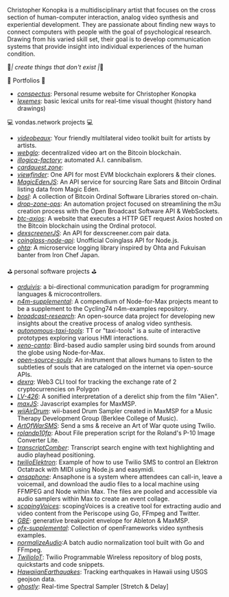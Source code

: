 Christopher Konopka is a multidisciplinary artist that focuses on the cross section of human-computer interaction, analog video synthesis and experiential development. They are passionate about finding new ways to connect computers with people with the goal of psychological research. Drawing from his varied skill set, their goal is to develop communication systems that provide insight into individual experiences of the human condition.

:gem:_| create things that don't exist |_:gem:

:fax: Portfolios :fax:
* _[conspectus](https://github.com/cskonopka/conspectus)_: Personal resume website for Christopher Konopka
* _[lexemes](https://cskonopka.github.io/lexemes/)_: basic lexical units for real-time visual thought (history hand drawings)

:computer: vondas.network projects :computer:
* _[videobeaux](https://github.com/vondas-network/videobeaux)_: Your friendly multilateral video toolkit built for artists by artists.
* _[webglo](https://github.com/vondas-network/videobeaux)_: decentralized video art on the Bitcoin blockchain.
* _[illogica-factory](https://github.com/vondas-network/illogica-factory)_; automated A.I. cannibalism.
* _[cardquest.zone](https://cardquest.zone/)_: 
* _[viewfinder](https://github.com/vondas-network/viewfinder)_: One API for most EVM blockchain explorers & their clones.
* _[MagicEdenJS](https://github.com/vondas-network/MagicEdenJS)_: An API service for sourcing Rare Sats and Bitcoin Ordinal listing data from Magic Eden.
* _[bosl](https://github.com/vondas-network/bosl)_: A collection of Bitcoin Ordinal Software Libraries stored on-chain.
* _[drop-zone-ops](https://github.com/vondas-network/drop-zone-ops)_: An automation project focused on streamlining the m3u creation process with the Open Broadcast Software API & WebSockets.
* _[btc-axios](https://github.com/vondas-network/btc-axios)_: A website that executes a HTTP GET request Axios hosted on the Bitcoin blockchain using the Ordinal protocol.
* _[dexscreenerJS](https://github.com/vondas-network/dexscreenerJS)_: An API for dexscreener.com pair data.
* _[coinglass-node-api](https://github.com/vondas-network/coinglass-node-api)_: Unofficial Coinglass API for Node.js.
* _[ohta](https://github.com/vondas-network/ohta)_: A microservice logging library inspired by Ohta and Fukuisan banter from Iron Chef Japan.


:golf: personal software projects :golf:
* _[arduivis](https://github.com/cskonopka/arduivis)_: a bi-directional communication paradigm for programming languages & microcontrollers.
* _[n4m-supplemental](https://github.com/cskonopka/n4m-supplemental)_: A compendium of Node-for-Max projects meant to be a supplement to the Cycling74 n4m-examples repository.
* _[broadcast-research](https://github.com/cskonopka/broadcast-research)_: An open-source data project for developing new insights about the creative process of analog video synthesis.
* _[autonomous-taxi-tools](https://github.com/cskonopka/autonomous-taxi-tools)_: TT or "taxi-tools" is a suite of interactive prototypes exploring various HMI interactions.
* _[xeno-canto](https://github.com/cskonopka/xeno-canto)_: Bird-based audio sampler using bird sounds from around the globe using Node-for-Max.
* _[open-source-souls](https://github.com/cskonopka/open-source-souls)_: An instrument that allows humans to listen to the subtleties of souls that are cataloged on the internet via open-source APIs.
* _[dexra](https://github.com/cskonopka/dexra)_: Web3 CLI tool for tracking the exchange rate of 2 cryptocurrencies on Polygon
* _[LV-426](https://github.com/cskonopka/LV-426)_: A sonified interpretation of a derelict ship from the film "Alien".
* _[maxJS](https://github.com/cskonopka/maxJS)_: Javascript examples for MaxMSP.
* _[wiiAirDrum](https://github.com/cskonopka/wiiAirDrum)_: wii-based Drum Sampler created in MaxMSP for a Music Therapy Development Group (Berklee College of Music).
* _[ArtOfWarSMS](https://github.com/cskonopka/ArtOfWarSMS)_: Send a sms & receive an Art of War quote using Twilio.
* _[rolandp10fp](https://github.com/cskonopka/rolandp10fp)_: About File preperation script for the Roland's P-10 Image Converter Lite.
* _[transcriptComber](https://github.com/cskonopka/transcriptComber)_: Transcript search engine with text highlighting and audio playhead positioning.
* _[twilioElektron](https://github.com/cskonopka/twilioElektron)_: Example of how to use Twilio SMS to control an Elektron Octatrack with MIDI using Node.js and easymidi.
* _[ansaphone](https://github.com/cskonopka/ansaphone)_: Ansaphone is a system where attendees can call-in, leave a voicemail, and download the audio files to a local machine using FFMPEG and Node within Max. The files are pooled and accessible via audio samplers within Max to create an event collage.
* _[scopingVoices](https://github.com/cskonopka/scopingVoices)_: scopingVoices is a creative tool for extracting audio and video content from the Periscope using Go, FFmpeg and Twitter.
* _[GBE](https://github.com/cskonopka/GBE)_: generative breakpoint envelope for Ableton & MaxMSP.
* _[ofx-supplemental](https://github.com/cskonopka/ofx-supplemental)_: Collection of openFrameworks video synthesis examples.
* _[normalizeAudio](https://github.com/cskonopka/normalizeAudio)_:A batch audio normalization tool built with Go and FFmpeg.
* _[TwilioIoT](https://github.com/cskonopka/TwilioIoT)_: Twilio Programmable Wireless repository of blog posts, quickstarts and code snippets.
* _[HawaiianEarthquakes](https://github.com/cskonopka/HawaiianEarthquakes)_: Tracking earthquakes in Hawaii using USGS geojson data.
* _[ghostly](https://github.com/cskonopka/ghostly)_: Real-time Spectral Sampler [Stretch & Delay]
